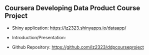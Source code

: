 ## Coursera Developing Data Product Course Project

- Shiny application: https://lz2323.shinyapps.io/dataapp/

- Introduction/Presentation: 

- Github Repository: https://github.com/lz2323/ddpcourseproject
